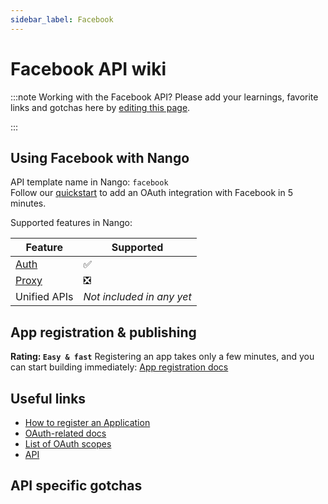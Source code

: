 ```yaml
---
sidebar_label: Facebook
---
```


# Facebook API wiki

:::note Working with the Facebook API?
Please add your learnings, favorite links and gotchas here by [editing this page](https://github.com/nangohq/nango/tree/master/docs/docs/providers/facebook.md).

:::

## Using Facebook with Nango

API template name in Nango: `facebook`  
Follow our [quickstart](../quickstart.md) to add an OAuth integration with Facebook in 5 minutes.

Supported features in Nango:

| Feature                            | Supported                 |
| ---------------------------------- | ------------------------- |
| [Auth](/nango-auth/core-concepts)  | ✅                        |
| [Proxy](/nango-unified-apis/proxy) | ❎                        |
| Unified APIs                       | _Not included in any yet_ |

## App registration & publishing

**Rating: `Easy & fast`**
Registering an app takes only a few minutes, and you can start building immediately: [App registration docs](https://developers.facebook.com/docs/development/create-an-app/)



## Useful links

- [How to register an Application](https://developers.facebook.com/docs/development/create-an-app/)
- [OAuth-related docs](https://developers.facebook.com/docs/facebook-login/guides/advanced/manual-flow#confirm)
- [List of OAuth scopes](https://developers.facebook.com/docs/permissions/reference)
- [API](https://developers.facebook.com/docs/)


## API specific gotchas

